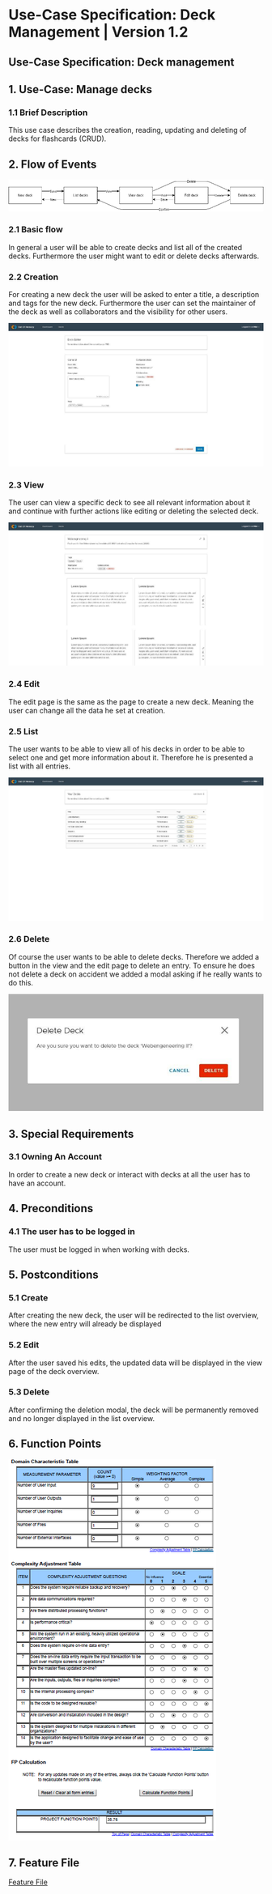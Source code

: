 # Use-Case Specification: Deck Management | Version 1.2
## Use-Case Specification: Deck management

## 1. Use-Case: Manage decks

### 1.1 Brief Description

This use case describes the creation, reading, updating and deleting of decks for flashcards (CRUD).

## 2. Flow of Events

![flow_of_events](img/flow.png)

### 2.1 Basic flow

In general a user will be able to create decks and list all of the created decks. Furthermore the user might want to edit or delete decks afterwards.

### 2.2 Creation  

For creating a new deck the user will be asked to enter a title, a description and tags for the new deck. Furthermore the user can set the maintainer of the deck as well as collaborators and the visibility for other users.

![add](img/edit.jpg)

### 2.3 View

The user can view a specific deck to see all relevant information about it and continue with further actions like editing or deleting the selected deck.

![view](img/view.jpg)

### 2.4 Edit

The edit page is the same as the page to create a new deck. Meaning the user can change all the data he set at creation.

### 2.5 List

The user wants to be able to view all of his decks in order to be able to select one and get more information about it. Therefore he is presented a list with all entries.

![list](img/list.jpg)

### 2.6 Delete

Of course the user wants to be able to delete decks. Therefore we added a button in the view and the edit page to delete an entry. To ensure he does not delete a deck on accident we added a modal asking if he really wants to do this.

![delete](img/delete.jpg)

## 3. Special Requirements

### 3.1 Owning An Account
        
In order to create a new deck or interact with decks at all the user has to have an account.

## 4. Preconditions

### 4.1 The user has to be logged in

The user must be logged in when working with decks.

## 5. Postconditions

### 5.1 Create

After creating the new deck, the user will be redirected to the list overview, where the new entry will already be displayed

### 5.2 Edit

After the user saved his edits, the updated data will be displayed in the view page of the deck overview.

### 5.3 Delete

After confirming the deletion modal, the deck will be permanently removed and no longer displayed in the list overview.

## 6. Function Points

![add](img/FP_ManageDecks.PNG)

## 7. Feature File

[Feature File](../../../cucumber/src/test/resources/features/manageDeck.feature)